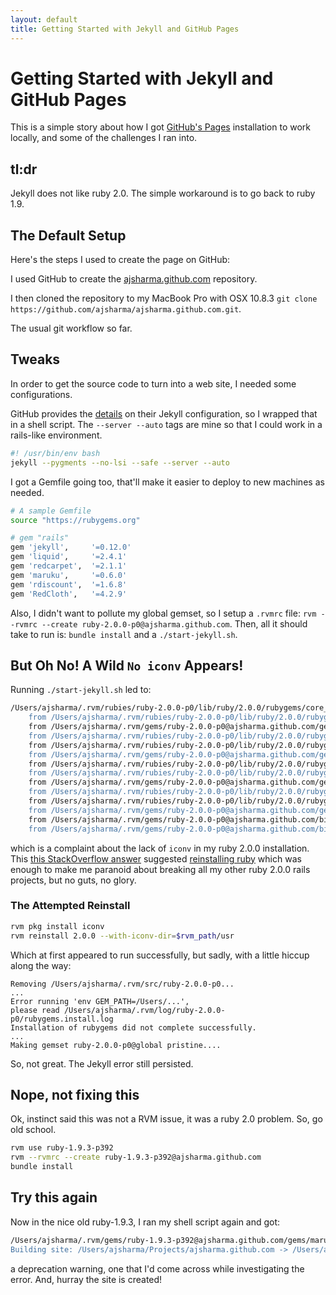 ```yaml
---
layout: default
title: Getting Started with Jekyll and GitHub Pages
---
```


# Getting Started with Jekyll and GitHub Pages

This is a simple story about how I got [GitHub's Pages](http://pages.github.com/) installation to work locally, and some of the challenges I ran into.

## tl:dr

Jekyll does not like ruby 2.0.  The simple workaround is to go back to ruby 1.9.

## The Default Setup

Here's the steps I used to create the page on GitHub:

I used GitHub to create the [ajsharma.github.com](https://github.com/ajsharma/ajsharma.github.com) repository.

I then cloned the repository to my MacBook Pro with OSX 10.8.3 `git clone https://github.com/ajsharma/ajsharma.github.com.git`.

The usual git workflow so far.

## Tweaks

In order to get the source code to turn into a web site, I needed some configurations.

GitHub provides the [details](https://help.github.com/articles/using-jekyll-with-pages) on their Jekyll configuration, so I wrapped that in a shell script.  The `--server --auto` tags are mine so that I could work in a rails-like environment.

```bash
#! /usr/bin/env bash
jekyll --pygments --no-lsi --safe --server --auto
```

I got a Gemfile going too, that'll make it easier to deploy to new machines as needed.

```bash
# A sample Gemfile
source "https://rubygems.org"

# gem "rails"
gem 'jekyll',     '=0.12.0'
gem 'liquid',     '=2.4.1'
gem 'redcarpet',  '=2.1.1'
gem 'maruku',     '=0.6.0'
gem 'rdiscount',  '=1.6.8'
gem 'RedCloth',   '=4.2.9'
```

Also, I didn't want to pollute my global gemset, so I setup a `.rvmrc` file: `rvm --rvmrc --create ruby-2.0.0-p0@ajsharma.github.com`.  Then, all it should take to run is: `bundle install` and a `./start-jekyll.sh`.

## But Oh No!  A Wild `No iconv` Appears!

Running `./start-jekyll.sh` led to:

```bash
/Users/ajsharma/.rvm/rubies/ruby-2.0.0-p0/lib/ruby/2.0.0/rubygems/core_ext/kernel_require.rb:45:in `require': cannot load such file -- iconv (LoadError)
    from /Users/ajsharma/.rvm/rubies/ruby-2.0.0-p0/lib/ruby/2.0.0/rubygems/core_ext/kernel_require.rb:45:in `require'
    from /Users/ajsharma/.rvm/gems/ruby-2.0.0-p0@ajsharma.github.com/gems/maruku-0.6.0/lib/maruku/input/parse_doc.rb:22:in `<top (required)>'
    from /Users/ajsharma/.rvm/rubies/ruby-2.0.0-p0/lib/ruby/2.0.0/rubygems/core_ext/kernel_require.rb:45:in `require'
    from /Users/ajsharma/.rvm/rubies/ruby-2.0.0-p0/lib/ruby/2.0.0/rubygems/core_ext/kernel_require.rb:45:in `require'
    from /Users/ajsharma/.rvm/gems/ruby-2.0.0-p0@ajsharma.github.com/gems/maruku-0.6.0/lib/maruku.rb:85:in `<top (required)>'
    from /Users/ajsharma/.rvm/rubies/ruby-2.0.0-p0/lib/ruby/2.0.0/rubygems/core_ext/kernel_require.rb:45:in `require'
    from /Users/ajsharma/.rvm/rubies/ruby-2.0.0-p0/lib/ruby/2.0.0/rubygems/core_ext/kernel_require.rb:45:in `require'
    from /Users/ajsharma/.rvm/gems/ruby-2.0.0-p0@ajsharma.github.com/gems/jekyll-0.12.0/lib/jekyll.rb:26:in `<top (required)>'
    from /Users/ajsharma/.rvm/rubies/ruby-2.0.0-p0/lib/ruby/2.0.0/rubygems/core_ext/kernel_require.rb:45:in `require'
    from /Users/ajsharma/.rvm/rubies/ruby-2.0.0-p0/lib/ruby/2.0.0/rubygems/core_ext/kernel_require.rb:45:in `require'
    from /Users/ajsharma/.rvm/gems/ruby-2.0.0-p0@ajsharma.github.com/gems/jekyll-0.12.0/bin/jekyll:20:in `<top (required)>'
    from /Users/ajsharma/.rvm/gems/ruby-2.0.0-p0@ajsharma.github.com/bin/jekyll:23:in `load'
    from /Users/ajsharma/.rvm/gems/ruby-2.0.0-p0@ajsharma.github.com/bin/jekyll:23:in `<main>'
```

which is a complaint about the lack of `iconv` in my ruby 2.0.0 installation.  This [this StackOverflow answer](http://stackoverflow.com/questions/7829886/in-require-no-such-file-to-load-iconv-loaderror) suggested [reinstalling ruby](https://rvm.io/packages/iconv/) which was enough to make me paranoid about breaking all my other ruby 2.0.0 rails projects, but no guts, no glory.

### The Attempted Reinstall

```bash
rvm pkg install iconv
rvm reinstall 2.0.0 --with-iconv-dir=$rvm_path/usr
```

Which at first appeared to run successfully, but sadly, with a little hiccup along the way:

```
Removing /Users/ajsharma/.rvm/src/ruby-2.0.0-p0...
...
Error running 'env GEM_PATH=/Users/...',
please read /Users/ajsharma/.rvm/log/ruby-2.0.0-p0/rubygems.install.log
Installation of rubygems did not complete successfully.
...
Making gemset ruby-2.0.0-p0@global pristine....

```

So, not great.  The Jekyll error still persisted.

## Nope, not fixing this

Ok, instinct said this was not a RVM issue, it was a ruby 2.0 problem.  So, go old school.

```bash
rvm use ruby-1.9.3-p392
rvm --rvmrc --create ruby-1.9.3-p392@ajsharma.github.com
bundle install
```

## Try this again

Now in the nice old ruby-1.9.3, I ran my shell script again and got:

```bash
/Users/ajsharma/.rvm/gems/ruby-1.9.3-p392@ajsharma.github.com/gems/maruku-0.6.0/lib/maruku/input/parse_doc.rb:22:in `<top (required)>': iconv will be deprecated in the future, use String#encode instead.
Building site: /Users/ajsharma/Projects/ajsharma.github.com -> /Users/ajsharma/Projects/ajsharma.github.com/_site
```

a deprecation warning, one that I'd come across while investigating the error.  And, hurray the site is created!
